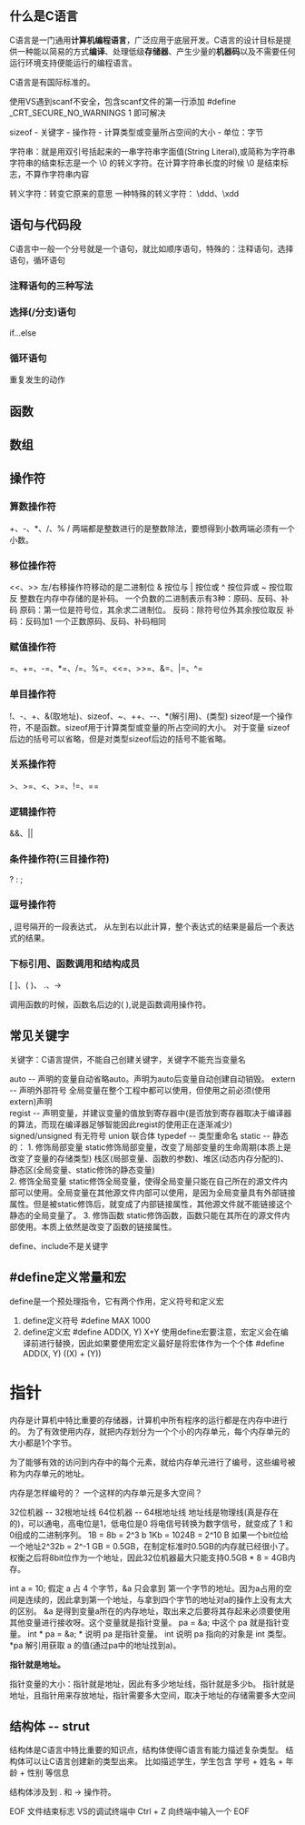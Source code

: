## 什么是C语言
C语言是一门通用**计算机编程语言**，广泛应用于底层开发。C语言的设计目标是提供一种能以简易的方式**编译**、处理低级**存储器**、产生少量的**机器码**以及不需要任何运行环境支持便能运行的编程语言。

C语言是有国际标准的。


使用VS遇到scanf不安全，包含scanf文件的第一行添加
#define _CRT_SECURE_NO_WARNINGS 1
即可解决

sizeof - 关键字 - 操作符 - 计算类型或变量所占空间的大小 - 单位：字节




字符串：就是用双引号括起来的一串字符串字面值(String Literal),或简称为字符串
字符串的结束标志是一个 \0 的转义字符。在计算字符串长度的时候 \0 是结束标志，不算作字符串内容

转义字符：转变它原来的意思
一种特殊的转义字符： \ddd、\xdd

## 语句与代码段
C语言中一般一个分号就是一个语句，就比如顺序语句，特殊的：注释语句，选择语句，循环语句
### 注释语句的三种写法

### 选择(/分支)语句
if...else     

### 循环语句 
重复发生的动作

## 函数

## 数组

## 操作符
### 算数操作符
+、-、*、/、%
/ 两端都是整数进行的是整数除法，要想得到小数两端必须有一个小数。
### 移位操作符
\<\<、\>\>
左/右移操作符移动的是二进制位
& 按位与
| 按位或
^ 按位异或
~ 按位取反
整数在内存中存储的是补码。
一个负数的二进制表示有3种：原码、反码、补码
原码：第一位是符号位，其余求二进制位。
反码：除符号位外其余按位取反
补码：反码加1
一个正数原码、反码、补码相同
### 赋值操作符
=、+=、-=、*=、/=、%=、\<\<=、\>\>=、&=、|=、^=
### 单目操作符
!、-、+、&(取地址)、sizeof、~、++、--、*(解引用)、(类型)
sizeof是一个操作符，不是函数。sizeof用于计算类型或变量的所占空间的大小。
对于变量 sizeof 后边的括号可以省略，但是对类型sizeof后边的括号不能省略。

### 关系操作符
\>、\>=、\<、\>=、!=、==

### 逻辑操作符
&&、||

### 条件操作符(三目操作符)
? : ;

### 逗号操作符
,
逗号隔开的一段表达式，
从左到右以此计算，整个表达式的结果是最后一个表达式的结果。

### 下标引用、函数调用和结构成员
\[ \]、( )、 \.、\-\>

调用函数的时候，函数名后边的( ),说是函数调用操作符。


## 常见关键字
关键字：C语言提供，不能自己创建关键字，关键字不能充当变量名

auto -- 声明的变量自动省略auto。声明为auto后变量自动创建自动销毁。
extern -- 声明外部符号
    全局变量在整个工程中都可以使用，但使用之前必须(使用extern)声明   
regist -- 声明变量，并建议变量的值放到寄存器中(是否放到寄存器取决于编译器的算法，而现在编译器足够智能因此regist的使用正在逐渐减少)
signed/unsigned 有无符号
union 联合体
typedef -- 类型重命名
static -- 静态的：
    1. 修饰局部变量
        static修饰局部变量，改变了局部变量的生命周期(本质上是改变了变量的存储类型)
        栈区(局部变量、函数的参数)、堆区(动态内存分配的)、静态区(全局变量、static修饰的静态变量)      
    2. 修饰全局变量
        static修饰全局变量，使得全局变量只能在自己所在的源文件内部可以使用。全局变量在其他源文件内部可以使用，是因为全局变量具有外部链接属性。但是被static修饰后，就变成了内部链接属性，其他源文件就不能链接这个静态的全局变量了。
    3. 修饰函数
        static修饰函数，函数只能在其所在的源文件内部使用。本质上依然是改变了函数的链接属性。

define、include不是关键字

## #define定义常量和宏
define是一个预处理指令，它有两个作用，定义符号和定义宏
1. define定义符号
\#define MAX 1000
2. define定义宏
\#define ADD(X, Y) X+Y
使用define宏要注意，宏定义会在编译前进行替换，因此如果要使用宏定义最好是将宏体作为一个个体
\#define ADD(X, Y) ((X) + (Y))

# 指针
内存是计算机中特比重要的存储器，计算机中所有程序的运行都是在内存中进行的。
为了有效使用内存，就把内存划分为一个个小的内存单元，每个内存单元的大小都是1个字节。

为了能够有效的访问到内存中的每个元素，就给内存单元进行了编号，这些编号被称为内存单元的地址。

内存是怎样编号的？
一个这样的内存单元是多大空间？

32位机器 -- 32根地址线
64位机器 -- 64根地址线
地址线是物理线(真是存在的)，可以通电，高电位是1，低电位是0
将电信号转换为数字信号，就变成了 1 和 0组成的二进制序列。
1B = 8b = 2^3 b
1Kb = 1024B = 2^10 B
如果一个bit位给一个地址2^32b = 2^-1 GB = 0.5GB，在制定标准时0.5GB的内存就已经很小了。权衡之后将8bit位作为一个地址，因此32位机器最大只能支持0.5GB * 8 = 4GB内存。

int a = 10;
假定 a 占 4 个字节，&a 只会拿到 第一个字节的地址。因为a占用的空间是连续的，因此拿到第一个地址，与拿到四个字节的地址对a的操作上没有太大的区别。
&a 是得到变量a所在的内存地址，取出来之后要将其存起来必须要使用其他变量进行接收呀。这个变量就是指针变量。
pa = &a; 中这个 pa 就是指针变量。
int * pa = &a;  * 说明 pa 是指针变量。 int 说明 pa 指向的对象是 int 类型。
*pa 解引用获取 a 的值(通过pa中的地址找到a)。

**指针就是地址。**

指针变量的大小：指针就是地址，因此有多少地址线，指针就是多少b。
指针就是地址，且指针用来存放地址，指针需要多大空间，取决于地址的存储需要多大空间

## 结构体 -- strut
结构体是C语言中特比重要的知识点，结构体使得C语言有能力描述复杂类型。
结构体可以让C语言创建新的类型出来。
比如描述学生，学生包含 学号 + 姓名 + 年龄 + 性别 等信息

结构体涉及到 . 和 -> 操作符。



EOF 文件结束标志
VS的调试终端中 Ctrl + Z 向终端中输入一个 EOF